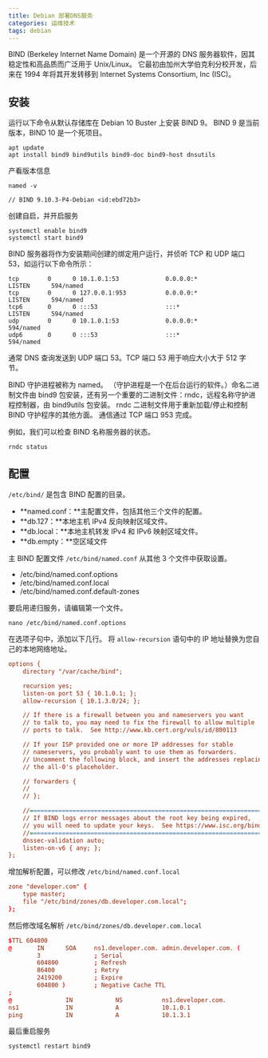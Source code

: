 ```yaml
---
title: Debian 部署DNS服务
categories: 运维技术
tags: debian
---
```


BIND (Berkeley Internet Name Domain) 是一个开源的 DNS 服务器软件，因其稳定性和高品质而广泛用于 Unix/Linux。 它最初由加州大学伯克利分校开发，后来在 1994 年将其开发转移到 Internet Systems Consortium, Inc (ISC)。

<!-- more -->

## 安装

运行以下命令从默认存储库在 Debian 10 Buster 上安装 BIND 9。 BIND 9 是当前版本，BIND 10 是一个死项目。

```shell
apt update
apt install bind9 bind9utils bind9-doc bind9-host dnsutils
```

产看版本信息

```shell
named -v

// BIND 9.10.3-P4-Debian <id:ebd72b3>
```

创建自启，并开启服务

```shell
systemctl enable bind9
systemctl start bind9
```

BIND 服务器将作为安装期间创建的绑定用户运行，并侦听 TCP 和 UDP 端口 53，如运行以下命令所示：

```shell
tcp        0      0 10.1.0.1:53             0.0.0.0:*               LISTEN      594/named
tcp        0      0 127.0.0.1:953           0.0.0.0:*               LISTEN      594/named
tcp6       0      0 :::53                   :::*                    LISTEN      594/named
udp        0      0 10.1.0.1:53             0.0.0.0:*                           594/named
udp6       0      0 :::53                   :::*                                594/named
```

通常 DNS 查询发送到 UDP 端口 53。TCP 端口 53 用于响应大小大于 512 字节。

BIND 守护进程被称为 named。 （守护进程是一个在后台运行的软件。）命名二进制文件由 bind9 包安装，还有另一个重要的二进制文件：rndc，远程名称守护进程控制器，由 bind9utils 包安装。 rndc 二进制文件用于重新加载/停止和控制 BIND 守护程序的其他方面。 通信通过 TCP 端口 953 完成。

例如，我们可以检查 BIND 名称服务器的状态。

```shell
rndc status
```

## 配置

`/etc/bind/` 是包含 BIND 配置的目录。

- **named.conf：**主配置文件，包括其他三个文件的配置。
- **db.127：**本地主机 IPv4 反向映射区域文件。
- **db.local：**本地主机转发 IPv4 和 IPv6 映射区域文件。
- **db.empty：**空区域文件

主 BIND 配置文件 `/etc/bind/named.conf` 从其他 3 个文件中获取设置。

- /etc/bind/named.conf.options
- /etc/bind/named.conf.local
- /etc/bind/named.conf.default-zones

要启用递归服务，请编辑第一个文件。

```shell
nano /etc/bind/named.conf.options
```

在选项子句中，添加以下几行。 将 `allow-recursion` 语句中的 IP 地址替换为您自己的本地网络地址。

```ini
options {
	directory "/var/cache/bind";

	recursion yes;
	listen-on port 53 { 10.1.0.1; };
	allow-recursion { 10.1.3.0/24; };

	// If there is a firewall between you and nameservers you want
	// to talk to, you may need to fix the firewall to allow multiple
	// ports to talk.  See http://www.kb.cert.org/vuls/id/800113

	// If your ISP provided one or more IP addresses for stable
	// nameservers, you probably want to use them as forwarders.
	// Uncomment the following block, and insert the addresses replacing
	// the all-0's placeholder.

	// forwarders {
	//
	// };

	//========================================================================
	// If BIND logs error messages about the root key being expired,
	// you will need to update your keys.  See https://www.isc.org/bind-keys
	//========================================================================
	dnssec-validation auto;
	listen-on-v6 { any; };
};
```

增加解析配置，可以修改 `/etc/bind/named.conf.local`

```conf
zone "developer.com" {
    type master;
    file "/etc/bind/zones/db.developer.com.local";
};
```

然后修改域名解析 `/etc/bind/zones/db.developer.com.local`

```conf
$TTL 604800
@       IN      SOA     ns1.developer.com. admin.developer.com. (
        3               ; Serial
        604800          ; Refresh
        86400           ; Retry
        2419200         ; Expire
        604800 )        ; Negative Cache TTL
;
@               IN            NS           ns1.developer.com.
ns1             IN            A            10.1.0.1
ping            IN            A            10.1.3.1
```

最后重启服务

```shell
systemctl restart bind9
```

